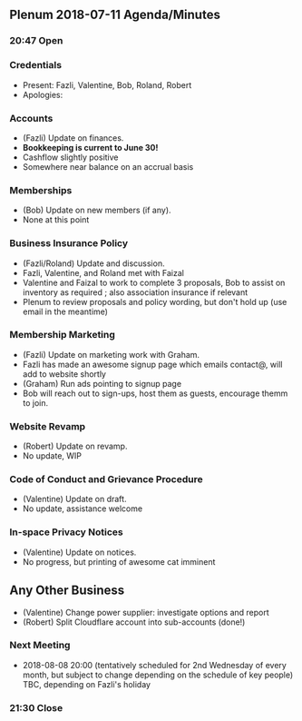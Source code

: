 ## Plenum 2018-07-11 Agenda/Minutes

### 20:47 Open

### Credentials
- Present: Fazli, Valentine, Bob, Roland, Robert
- Apologies:

### Accounts
- (Fazli) Update on finances.
- **Bookkeeping is current to June 30!**
- Cashflow slightly positive
- Somewhere near balance on an accrual basis

### Memberships
- (Bob) Update on new members (if any).
- None at this point

### Business Insurance Policy
- (Fazli/Roland) Update and discussion.
- Fazli, Valentine, and Roland met with Faizal
- Valentine and Faizal to work to complete 3 proposals, Bob to assist on inventory as required ; also association insurance if relevant
- Plenum to review proposals and policy wording, but don't hold up (use email in the meantime)

### Membership Marketing
- (Fazli) Update on marketing work with Graham.
- Fazli has made an awesome signup page which emails contact@, will add to website shortly
- (Graham) Run ads pointing to signup page
- Bob will reach out to sign-ups, host them as guests, encourage themm to join.

### Website Revamp
- (Robert) Update on revamp.
- No update, WIP

### Code of Conduct and Grievance Procedure
- (Valentine) Update on draft.
- No update, assistance welcome

### In-space Privacy Notices
- (Valentine) Update on notices.
- No progress, but printing of awesome cat imminent

## Any Other Business
- (Valentine) Change power supplier: investigate options and report
- (Robert) Split Cloudflare account into sub-accounts (done!)

### Next Meeting
- 2018-08-08 20:00 (tentatively scheduled for 2nd Wednesday of every month, but subject to change depending on the schedule of key people) TBC, depending on Fazli's holiday

### 21:30 Close
